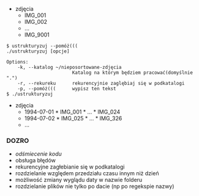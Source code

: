 * zdjęcia
    * IMG_001
    * IMG_002
    * ... 
    * IMG_9001

```
$ ustrukturyzuj --pomóż(((
./ustrukturyzuj [opcje]

Options:
    -k, --katalog ~/nieposortowane-zdjęcia
                        Katalog na którym będziem pracować(domyślnie ".")
    -r, --rekureku      rekurencyjnie zaglębiaj się w podkatalogi
    -p, --pomóż(((      wypisz ten tekst
$ ./ustrukturyzuj
```
* zdjęcia
    * 1994-07-01
            * IMG_001
            * ... 
            * IMG_024
    * 1994-07-02
            * IMG_025
            * ... 
            * IMG_326
    * ...
        
### DOZRO
 * _odśmiecenie kodu_
 * obsługa błędów
 * rekurencyjne zagłebianie się w podkatalogi
 * rozdzielanie względem przedziału czasu innym niż dzień
 * możliwość zmiany wyglądu daty w nazwie folderu
 * rozdzielanie plików nie tylko po dacie (np po regekspie nazwy)